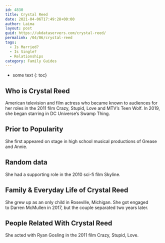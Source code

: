 ```yaml
---
id: 4830
title: Crystal Reed
date: 2021-04-06T17:49:28+00:00
author: Laima
layout: post
guid: https://ukdataservers.com/crystal-reed/
permalink: /04/06/crystal-reed
tags:
  - Is Married?
  - Is Single?
  - Relationships
category: Family Guides
---
```


* some text
{: toc}


## Who is Crystal Reed
                  
                  
                  
American television and film actress who became known to audiences for her roles in the 2011 film Crazy, Stupid, Love and MTV&#8217;s Teen Wolf. In 2019, she began starring in DC Universe&#8217;s Swamp Thing.
                  
              
            
              
            
                
                
                
## Prior to Popularity
                  
                  
                  
She first appeared on stage in high school musical productions of Grease and Annie. 
                  
              
            
              
            
                
                
                
## Random data
                  
                  
                  
She had a supporting role in the 2010 sci-fi film Skyline. 
                  
              
            
              
            
                
                
                
## Family & Everyday Life of Crystal Reed
                  
                  
                  
She grew up as an only child in Roseville, Michigan. She got engaged to Darren McMullen in 2017, but the couple separated two years later. 
                  
              
            
              
            
                
                
                
## People Related With Crystal Reed
                  
                  
                  
She acted with Ryan Gosling in the 2011 film Crazy, Stupid, Love. 
                  
              
            
              
            
                
              
            
              
              
            
            
              
            
          
          
          